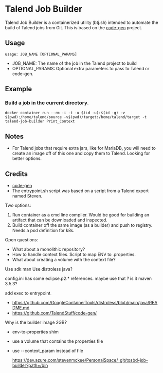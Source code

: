 # Talend Job Builder
Talend Job Builder is a containerized utility (btj.sh) intended to automate the build of Talend jobs from Git. This is
based on the [code-gen](https://github.com/TalendStuff/code-gen/) project.

## Usage
    usage: JOB_NAME [OPTIONAL_PARAMS]
- JOB_NAME: The name of the job in the Talend project to build
- OPTIONAL_PARAMS: Optional extra parameters to pass to Talend or code-gen.

## Example
### Build a job in the current directory.
    docker container run --rm -i -t -u $(id -u):$(id -g) -v $(pwd):/home/talend/source -v$(pwd)/target:/home/talend/target -t talend-job-builder Print_Context

## Notes
* For Talend jobs that require extra jars, like for MariaDB, you will need to create an image off of this one and copy
them to Talend. Looking for better options.

## Credits
- [code-gen](https://github.com/TalendStuff/code-gen/)
- The entrypoint.sh script was based on a script from a Talend expert named Steven.

Two options:
1. Run container as a cmd line compiler. Would be good for building an artifact that can be downloaded and inspected.
2. Build container off the same image (as a builder) and push to registry. Needs a pod definition for k8s.

Open questions:
* What about a monolithic repository?
* How to handle context files. Script to map ENV to .properties.
* What about creating a volume with the context file?

Use sdk man
Use distroless java?

config.ini has some eclipse.p2.* references. maybe use that ?
is it maven 3.5.3?

add exec to entrypoint.

* https://github.com/GoogleContainerTools/distroless/blob/main/java/README.md
* https://github.com/TalendStuff/code-gen/

Why is the builder image 2GB?


* env-to-properties shim
* use a volume that contains the properties file
* use --context_param instead of file


  https://dev.azure.com/stevenmckee/PersonalSpace/_git/tosbd-job-builder?path=/bin